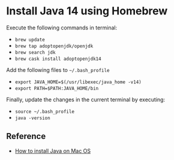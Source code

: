 # Install Java 14 using Homebrew

Execute the following commands in terminal:
* `brew update`
* `brew tap adoptopenjdk/openjdk`
* `brew search jdk`
* `brew cask install adoptopenjdk14`

Add the following files to `~/.bash_profile`
* `export JAVA_HOME=$(/usr/libexec/java_home -v14)`
* `export PATH=$PATH:JAVA_HOME/bin`

Finally, update the changes in the current terminal by executing:
* `source ~/.bash_profile`
* `java -version`

## Reference
* [How to install Java on Mac OS](https://mkyong.com/java/how-to-install-java-on-mac-osx/)
